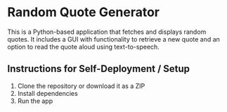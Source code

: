 # Random Quote Generator
This is a Python-based application that fetches and displays random quotes. It includes a GUI with functionality to retrieve a new quote and an option to read the quote aloud using text-to-speech. 

## Instructions for Self-Deployment / Setup
1. Clone the repository or download it as a ZIP
2. Install dependencies 
3. Run the app
